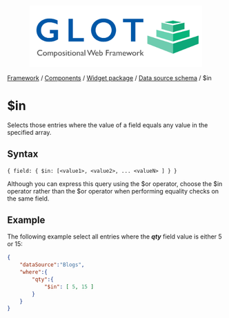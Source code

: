 <p align="center">
  <img src="../../assets/glot_logo_new.svg" width="400px" alt="glot: compositional web framework">
</p>

[Framework](../framework.md) / [Components](../components.md) / [Widget package](widget-packages.md) / [Data source schema](data-source-schema.md) / $in

# $in

Selects those entries where the value of a field equals any value in the specified array.

## Syntax

    { field: { $in: [<value1>, <value2>, ... <valueN> ] } }

Although you can express this query using the \$or operator, choose the $in operator rather than the \$or operator when performing equality checks on the same field.

## Example

The following example select all entries where the ***qty*** field value is either 5 or 15:

```json
{
    "dataSource":"Blogs",
    "where":{
        "qty":{
            "$in": [ 5, 15 ]
        }
    }
}
```
